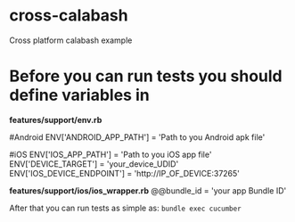 # cross-calabash
Cross platform calabash example 

# Before you can run tests you should define variables in
**features/support/env.rb**

#Android
ENV['ANDROID_APP_PATH'] = 'Path to you Android apk file'

#iOS
ENV['IOS_APP_PATH'] = 'Path to you iOS app file'
ENV['DEVICE_TARGET'] = 'your_device_UDID'
ENV['IOS_DEVICE_ENDPOINT'] = 'http://IP_OF_DEVICE:37265'

**features/support/ios/ios_wrapper.rb**
@@bundle_id = 'your app Bundle ID'

After that you can run tests as simple as:
`bundle exec cucumber`

